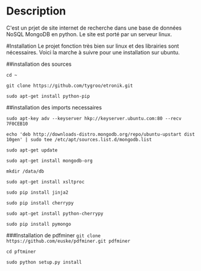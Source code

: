 # Description
C'est un prjet de site internet de recherche dans une base de données NoSQL MongoDB en python.
Le site est porté par un serveur linux.

#Installation
Le projet fonction très bien sur linux et des librairies sont nécessaires. 
Voici la marche à suivre pour une installation sur ubuntu.

##installation des sources

`cd ~`

`git clone https://github.com/tygroo/etronik.git`

`sudo apt-get install python-pip`

##installation des imports necessaires

`sudo apt-key adv --keyserver hkp://keyserver.ubuntu.com:80 --recv 7F0CEB10`

`echo 'deb http://downloads-distro.mongodb.org/repo/ubuntu-upstart dist 10gen' | sudo tee /etc/apt/sources.list.d/mongodb.list`

`sudo apt-get update`

`sudo apt-get install mongodb-org`

`mkdir /data/db`

`sudo apt-get install xsltproc`

`sudo pip install jinja2`

`sudo pip install cherrypy`

`sudo apt-get install python-cherrypy`

`sudo pip install pymongo`

###Installation de pdfminer
`git clone https://github.com/euske/pdfminer.git pdfminer`

`cd pftminer`

`sudo python setup.py install`
